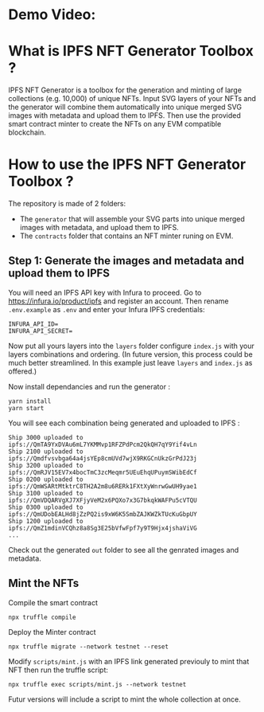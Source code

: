# Demo Video: 

# What is IPFS NFT Generator Toolbox ?

IPFS NFT Generator is a toolbox for the generation and minting of large collections (e.g. 10,000) of unique NFTs.
Input SVG layers of your NFTs and the generator will combine them automatically into unique merged SVG images with metadata and upload them to IPFS.
Then use the provided smart contract minter to create the NFTs on any EVM compatible blockchain.

# How to use the IPFS NFT Generator Toolbox ?

The repository is made of 2 folders:
- The `generator` that will assemble your SVG parts into unique merged images with metadata, and upload them to IPFS.
- The `contracts` folder that contains an NFT minter runing on EVM.

## Step 1: Generate the images and metadata and upload them to IPFS

You will need an IPFS API key with Infura to proceed. Go to https://infura.io/product/ipfs and register an account.
Then rename `.env.example` as `.env` and enter your Infura IPFS credentials:

```
INFURA_API_ID=
INFURA_API_SECRET=
```

Now put all yours layers into the `layers` folder configure `index.js` with your layers combinations and ordering. (In future version, this process could be much better streamlined. In this example just leave `layers` and `index.js` as offered.)

Now install dependancies and run the generator :

```
yarn install
yarn start
```

You will see each combination being generated and uploaded to IPFS :
```
Ship 3000 uploaded to ipfs://QmTA9YxDVAu6mL7YKMMvp1RFZPdPcm2QkQH7qY9Yif4vLn
Ship 2100 uploaded to ipfs://Qmdfvsvbga64a4jsYEp8cmUVd7wjX9RKGCnUkzGrPdJ23j
Ship 3200 uploaded to ipfs://QmRJV15EV7x4bocTmC3zcMeqmr5UEuEhqUPuymSWibEdCf
Ship 0200 uploaded to ipfs://QmWSARtMtktrC8TH2A2m8u6RERk1FXtXyWnrwGwUH9yae1
Ship 3100 uploaded to ipfs://QmVDQARVgXJ7XFjyVeM2x6PQXo7x3G7bkqkWAFPu5cVTQU
Ship 0300 uploaded to ipfs://QmUDobEALHd8jZzPQ2is9xW6K5SmbZAJKWZkTUcKuGbpUY
Ship 1200 uploaded to ipfs://QmZ1mdinVCQhz8a8Sg3E25bVfwFpf7y9T9Hjx4jshaViVG
...
```

Check out the generated `out` folder to see all the genrated images and metadata.


## Mint the NFTs

Compile the smart contract
```
npx truffle compile
```

Deploy the Minter contract
```
npx truffle migrate --network testnet --reset
```

Modify `scripts/mint.js` with an IPFS link generated previouly to mint that NFT then run the truffle script:
```
npx truffle exec scripts/mint.js --network testnet
```

Futur versions will include a script to mint the whole collection at once.

